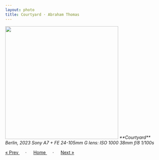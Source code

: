 ```yaml
---
layout: photo
title: Courtyard · Abraham Thomas
---
```


<img src="/assets/photos/Courtyard.jpg" width="360px" class="photo">

<i>
**Courtyard**  
Berlin, 2023  
Sony A7 + FE 24-105mm G lens: ISO 1000 38mm f/8 1/100s
</i>

<a href="/gallery/holzmarkt"> &laquo; Prev </a> &emsp; · &emsp; 
<a href="/gallery"> Home </a> &emsp; · &emsp; 
<a href="/gallery/platform"> Next &raquo; </a>

